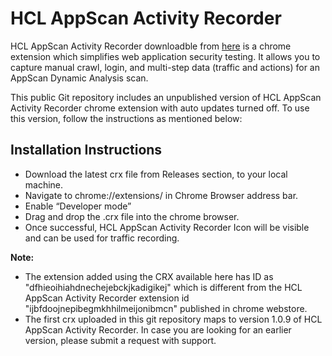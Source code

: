 # HCL AppScan Activity Recorder
HCL AppScan Activity Recorder downloadble from [here](https://chrome.google.com/webstore/detail/appscan-activity-recorder/ijbfdoojnepibegmkhhilmeijonibmcn?hl=en) is a chrome extension which simplifies web application security testing. It allows you to capture manual crawl, login, and multi-step data (traffic and actions) for an AppScan Dynamic Analysis scan.

This public Git repository includes an unpublished version of HCL AppScan Activity Recorder chrome extension with auto updates turned off. To use this version, follow the instructions as mentioned below:

## Installation Instructions
- Download the latest crx file from Releases section, to your local machine.
- Navigate to chrome://extensions/ in Chrome Browser address bar.
- Enable “Developer mode”
- Drag and drop the .crx file into the chrome browser.
- Once successful, HCL AppScan Activity Recorder Icon will be visible and can be used for traffic recording.

**Note:**
- The extension added using the CRX available here has ID as "dfhieoihiahdnechejebckjkadigikej" which is different from the HCL AppScan Activity Recorder extension id "ijbfdoojnepibegmkhhilmeijonibmcn" published in chrome webstore.
- The first crx uploaded in this git repository maps to version 1.0.9 of HCL AppScan Activity Recorder. In case you are looking for an earlier version, please submit a request with support.
